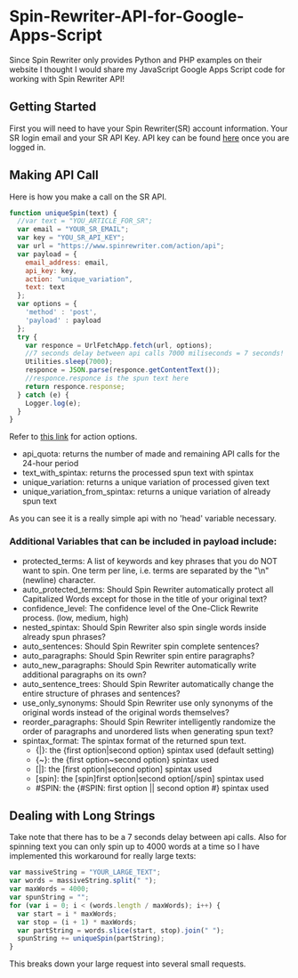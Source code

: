 # Spin-Rewriter-API-for-Google-Apps-Script
Since Spin Rewriter only provides Python and PHP examples on their website I thought I would share my JavaScript Google Apps Script code for working with Spin Rewriter API!
## Getting Started
First you will need to have your Spin Rewriter(SR) account information.  Your SR login email and your SR API Key.  API key can be found [here](https://www.spinrewriter.com/cp-api) once you are logged in.
## Making API Call
Here is how you make a call on the SR API.

```javascript
function uniqueSpin(text) {
  //var text = "YOU_ARTICLE_FOR_SR";
  var email = "YOUR_SR_EMAIL";
  var key = "YOU_SR_API_KEY";
  var url = "https://www.spinrewriter.com/action/api";
  var payload = {
    email_address: email,
    api_key: key,
    action: "unique_variation",
    text: text
  };
  var options = {
    'method' : 'post',
    'payload' : payload
  };
  try {
    var responce = UrlFetchApp.fetch(url, options);
    //7 seconds delay between api calls 7000 miliseconds = 7 seconds!
    Utilities.sleep(7000);
    responce = JSON.parse(responce.getContentText());
    //responce.responce is the spun text here
    return responce.response;
  } catch (e) {
    Logger.log(e);
  }
}
```
Refer to [this link](https://www.spinrewriter.com/cp-api-documentation) for action options.
- api_quota: returns the number of made and remaining API calls for the 24-hour period
- text_with_spintax: returns the processed spun text with spintax
- unique_variation: returns a unique variation of processed given text
- unique_variation_from_spintax: returns a unique variation of already spun text

As you can see it is a really simple api with no 'head' variable necessary.
### Additional Variables that can be included in payload include:

- protected_terms: A list of keywords and key phrases that you do NOT want to spin. One term per line, i.e. terms are separated by the "\n" (newline) character.
- auto_protected_terms: Should Spin Rewriter automatically protect all Capitalized Words except for those in the title of your original text?
- confidence_level: The confidence level of the One-Click Rewrite process. (low, medium, high)
- nested_spintax: Should Spin Rewriter also spin single words inside already spun phrases?
- auto_sentences: Should Spin Rewriter spin complete sentences?
- auto_paragraphs: Should Spin Rewriter spin entire paragraphs?
- auto_new_paragraphs: Should Spin Rewriter automatically write additional paragraphs on its own?
- auto_sentence_trees: Should Spin Rewriter automatically change the entire structure of phrases and sentences?
- use_only_synonyms: Should Spin Rewriter use only synonyms of the original words instead of the original words themselves?
- reorder_paragraphs: Should Spin Rewriter intelligently randomize the order of paragraphs and unordered lists when generating spun text?
- spintax_format: The spintax format of the returned spun text.
  - {|}: the {first option|second option} spintax used (default setting)
  - {~}: the {first option~second option} spintax used
  - \[|\]: the \[first option|second option\] spintax used
  - \[spin\]: the \[spin\]first option|second option\[/spin\] spintax used
  - #SPIN: the {#SPIN: first option || second option #} spintax used
## Dealing with Long Strings
Take note that there has to be a 7 seconds delay between api calls.  Also for spinning text you can only spin up to 4000 words at a time so I have implemented this workaround for really large texts:
```javascript
var massiveString = "YOUR_LARGE_TEXT";
var words = massiveString.split(" ");
var maxWords = 4000;
var spunString = "";
for (var i = 0; i < (words.length / maxWords); i++) {
  var start = i * maxWords;
  var stop = (i + 1) * maxWords;
  var partString = words.slice(start, stop).join(" ");
  spunString += uniqueSpin(partString);
}
```
This breaks down your large request into several small requests.
